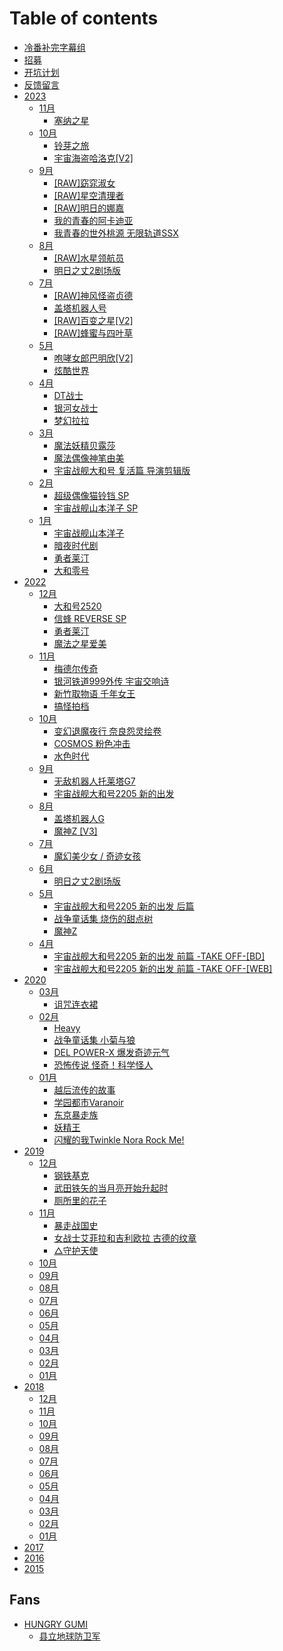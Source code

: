 # Table of contents

* [冷番补完字幕组](README.md)
* [招募](untitled.md)
* [开坑计划](kai-keng-ji-hua.md)
* [反馈留言](fan-kui-liu-yan.md)
* [2023](2023/README.md)
  * [11月](2023/11-yue/README.md)
    * [塞纳之星](2023/11-yue/sai-na-zhi-xing.md)
  * [10月](2023/10-yue/README.md)
    * [铃芽之旅](2023/10-yue/ling-ya-zhi-lv.md)
    * [宇宙海盗哈洛克\[V2\]](2023/10-yue/yu-zhou-hai-dao-ha-luo-ke-v2.md)
  * [9月](2023/9-yue/README.md)
    * [\[RAW\]窈窕淑女](2023/9-yue/raw-yao-tiao-shu-nv.md)
    * [\[RAW\]星空清理者](2023/9-yue/raw-xing-kong-qing-li-zhe.md)
    * [\[RAW\]明日的娜嘉](2023/9-yue/raw-ming-ri-de-na-jia.md)
    * [我的青春的阿卡迪亚](2023/9-yue/wo-de-qing-chun-deaka-di-ya.md)
    * [我青春的世外桃源 无限轨道SSX](2023/9-yue/wo-qing-chun-de-shi-wai-tao-yuan-wu-xian-gui-dao-ssx.md)
  * [8月](2023/8-yue/README.md)
    * [\[RAW\]水星领航员](2023/8-yue/raw-shui-xing-ling-hang-yuan.md)
    * [明日之丈2剧场版](2023/8-yue/ming-ri-zhi-zhang-2-ju-chang-ban.md)
  * [7月](2023/7-yue/README.md)
    * [\[RAW\]神风怪盗贞德](2023/7-yue/raw-shen-feng-guai-dao-zhen-de.md)
    * [盖塔机器人号](2023/7-yue/gai-ta-ji-qi-ren-hao.md)
    * [\[RAW\]百变之星\[V2\]](2023/7-yue/raw-bai-bian-zhi-xing-v2.md)
    * [\[RAW\]蜂蜜与四叶草](2023/7-yue/raw-feng-mi-yu-si-ye-cao.md)
  * [5月](2023/5-yue/README.md)
    * [咆哮女郎巴明欣\[V2\]](2023/5-yue/pao-xiao-nv-lang-ba-ming-xin-v2.md)
    * [炫酷世界](2023/5-yue/xuan-ku-shi-jie.md)
  * [4月](2023/4-yue/README.md)
    * [DT战士](2023/4-yue/dt-zhan-shi.md)
    * [银河女战士](2023/4-yue/yin-he-nv-zhan-shi.md)
    * [梦幻拉拉](2023/4-yue/meng-huan-la-la.md)
  * [3月](2023/3-yue/README.md)
    * [魔法妖精贝露莎](2023/3-yue/mo-fa-yao-jing-bei-lou-suo.md)
    * [魔法偶像神笔由美](2023/3-yue/mo-fa-ou-xiang-shen-bi-you-mei.md)
    * [宇宙战舰大和号 复活篇 导演剪辑版](2023/3-yue/yu-zhou-zhan-jian-da-he-hao-fu-huo-pian-dao-yan-jian-ji-ban.md)
  * [2月](2023/2-yue/README.md)
    * [超级偶像猫铃铛 SP](2023/2-yue/chao-ji-ou-xiang-mao-ling-dang-sp.md)
    * [宇宙战舰山本洋子 SP](2023/2-yue/yu-zhou-zhan-jian-shan-ben-yang-zi-sp.md)
  * [1月](2023/1-yue/README.md)
    * [宇宙战舰山本洋子](2023/1-yue/yu-zhou-zhan-jian-shan-ben-yang-zi.md)
    * [暗夜时代剧](2023/1-yue/an-ye-shi-dai-ju.md)
    * [勇者莱汀](2023/1-yue/yong-zhe-lai-ting.md)
    * [大和零号](2023/1-yue/da-he-ling-hao.md)
* [2022](2022/README.md)
  * [12月](2022/12-yue/README.md)
    * [大和号2520](2022/12-yue/da-he-hao-2520.md)
    * [信蜂 REVERSE SP](2022/12-yue/xin-feng-reverse-sp.md)
    * [勇者莱汀](2022/12-yue/yong-zhe-lai-ting.md)
    * [魔法之星爱美](2022/12-yue/mo-fa-zhi-xing-ai-mei.md)
  * [11月](2022/11-yue/README.md)
    * [梅德尔传奇](2022/11-yue/mei-de-er-chuan-qi.md)
    * [银河铁道999外传 宇宙交响诗](2022/11-yue/yin-he-tie-dao-999-wai-chuan-yu-zhou-jiao-xiang-shi.md)
    * [新竹取物语 千年女王](2022/11-yue/xin-zhu-qu-wu-yu-qian-nian-nv-wang.md)
    * [搞怪拍档](2022/11-yue/gao-guai-pai-dang.md)
  * [10月](2022/10-yue/README.md)
    * [变幻退魔夜行 奈良怨灵绘卷](2022/10-yue/karurau-1989480pv2.md)
    * [COSMOS 粉色冲击](2022/10-yue/cosmos-cosmos-pinkushokkuova1986480p.md)
    * [水色时代](2022/10-yue/leng-fan-bu-wan-zi-mu-zu-shui-se-shi-dai-shui-se-shi-dai-mizuiro-jidai19960147-findvdrip960px265-nei.md)
  * [9月](2022/9-yue/README.md)
    * [无敌机器人托莱塔G7](2022/9-yue/g7robo-toraidg7muteki-robo-trider-g7198001-50dvd.md)
    * [宇宙战舰大和号2205 新的出发](2022/9-yue/leng-fan-bu-wan-zi-mu-zu-yu-zhou-zhan-jian-da-he-hao-2205-xin-de-chu-fa-0108-finbd+web1080p2021-jian.md)
  * [8月](2022/8-yue/README.md)
    * [盖塔机器人G](2022/8-yue/ying-du-bai-lian-leng-fan-bu-wan-zi-mu-zu-gai-ta-ji-qi-reng-getter-robotg0139-fin960p-jian-fan-wai-g.md)
    * [魔神Z \[V3\]](2022/8-yue/zmajingzmazinger-z197201-92-finbd1080pv3.md)
  * [7月](2022/7-yue/README.md)
    * [魔幻美少女 / 奇迹女孩](2022/7-yue/leng-fan-bu-wan-zi-mu-zu-mo-huan-mei-shao-nv-qi-ji-nv-hai-miracle-girls1993hdtv0151-fin1080px265-nei.md)
  * [6月](2022/6-yue/README.md)
    * [明日之丈2剧场版](2022/6-yue/2ashitanojashita-no-joe-2-movie1981bdrip1080p.md)
  * [5月](2022/5-yue/README.md)
    * [宇宙战舰大和号2205 新的出发 后篇](2022/5-yue/leng-fan-bu-wan-zi-mu-zu-yu-zhou-zhan-jian-da-he-hao-2205-xin-de-chu-fa-hou-pian-stashabd05081080p20.md)
    * [战争童话集 烧伤的甜点树](2022/5-yue/noono480p2006.md)
    * [魔神Z](2022/5-yue/zmajingzmazinger-z197201-92-finbd1080p.md)
  * [4月](2022/4-yue/README.md)
    * [宇宙战舰大和号2205 新的出发 前篇 -TAKE OFF-\[BD\]](2022/4-yue/yu-zhou-zhan-jian-da-he-hao-2205-xin-de-chu-fa-qian-pian-take-offbd0104.md)
    * [宇宙战舰大和号2205 新的出发 前篇 -TAKE OFF-\[WEB\]](2022/4-yue/yu-zhou-zhan-jian-da-he-hao-2205-xin-de-chu-fa-qian-pian-take-offweb.md)
* [2020](2020/README.md)
  * [03月](2020/2020-03/README.md)
    * [诅咒连衣裙](2020/2020-03/zu-zhou-lian-yi-qun.md)
  * [02月](2020/2020-02/README.md)
    * [Heavy](2020/2020-02/heavy.md)
    * [战争童话集 小菊与狼](2020/2020-02/untitled.md)
    * [DEL POWER-X 爆发奇迹元气](2020/2020-02/del-powerx-bao-fa-qi-ji-yuan-qi.md)
    * [恐怖传说 怪奇！科学怪人](2020/2020-02/kong-bu-chuan-shuo-guai-qi-ke-xue-guai-ren.md)
  * [01月](2020/2020-01/README.md)
    * [越后流传的故事](2020/2020-01/untitled-1.md)
    * [学园都市Varanoir](2020/2020-01/untitled.md)
    * [东京暴走族](2020/2020-01/dong-jing-bao-zou-zu-1.md)
    * [妖精王](2020/2020-01/yao-jing-wang.md)
    * [闪耀的我Twinkle Nora Rock Me!](2020/2020-01/shan-yao-de-wo-twinkle-nora-rock-me.md)
* [2019](2019/README.md)
  * [12月](2019/12-yue/README.md)
    * [钢铁基克](2019/12-yue/gang-tie-ji-ke.md)
    * [武田铁矢的当月亮开始升起时](2019/12-yue/wu-tian-tie-shi-de-dang-yue-liang-kai-shi-sheng-qi-shi.md)
    * [厕所里的花子](2019/12-yue/ce-suo-li-de-hua-zi.md)
  * [11月](2019/11-yue/README.md)
    * [暴走战国史](2019/11-yue/bao-zou-zhan-guo-shi.md)
    * [女战士艾菲拉和吉利欧拉 古德的纹章](2019/11-yue/nv-zhan-shi-ai-fei-la-he-ji-li-ou-la-gu-de-de-wen-zhang.md)
    * [△守护天使](2019/11-yue/shou-hu-tian-shi.md)
  * [10月](2019/10-yue.md)
  * [09月](2019/09-yue.md)
  * [08月](2019/08-yue.md)
  * [07月](2019/07-yue.md)
  * [06月](2019/06-yue.md)
  * [05月](2019/05-yue.md)
  * [04月](2019/04-yue.md)
  * [03月](2019/03-yue.md)
  * [02月](2019/02-yue.md)
  * [01月](2019/01-yue.md)
* [2018](2018/README.md)
  * [12月](2018/12-yue.md)
  * [11月](2018/11-yue.md)
  * [10月](2018/10-yue.md)
  * [09月](2018/09-yue.md)
  * [08月](2018/08-yue.md)
  * [07月](2018/07-yue.md)
  * [06月](2018/06-yue.md)
  * [05月](2018/05-yue.md)
  * [04月](2018/04-yue.md)
  * [03月](2018/03-yue.md)
  * [02月](2018/02-yue.md)
  * [01月](2018/01-yue.md)
* [2017](2017.md)
* [2016](2016.md)
* [2015](2015.md)

## Fans

* [HUNGRY GUMI](fans/hungry-gumi/README.md)
  * [县立地球防卫军](fans/hungry-gumi/xian-li-di-qiu-fang-wei-jun.md)
